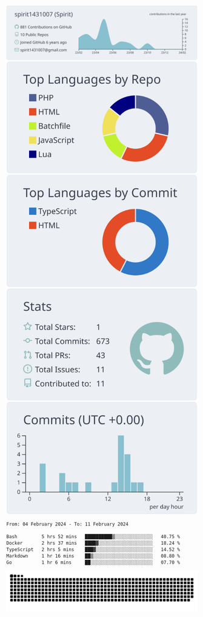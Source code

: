 [![](https://raw.githubusercontent.com/spirit1431007/spirit1431007/master/profile-summary-card-output/nord_bright/0-profile-details.svg)](https://git.io/spiritx)
[![](https://raw.githubusercontent.com/spirit1431007/spirit1431007/master/profile-summary-card-output/nord_bright/1-repos-per-language.svg)](https://git.io/spiritx) [![](https://raw.githubusercontent.com/spirit1431007/spirit1431007/master/profile-summary-card-output/nord_bright/2-most-commit-language.svg)](https://git.io/spiritx)
[![](https://raw.githubusercontent.com/spirit1431007/spirit1431007/master/profile-summary-card-output/nord_bright/3-stats.svg)](https://git.io/spiritx) [![](https://raw.githubusercontent.com/spirit1431007/spirit1431007/master/profile-summary-card-output/nord_bright/4-productive-time.svg)](https://git.io/spiritx)

<!--START_SECTION:waka-->

```txt
From: 04 February 2024 - To: 11 February 2024

Bash         5 hrs 52 mins   ██████████▒░░░░░░░░░░░░░░   40.75 %
Docker       2 hrs 37 mins   ████▓░░░░░░░░░░░░░░░░░░░░   18.24 %
TypeScript   2 hrs 5 mins    ███▓░░░░░░░░░░░░░░░░░░░░░   14.52 %
Markdown     1 hr 16 mins    ██▒░░░░░░░░░░░░░░░░░░░░░░   08.80 %
Go           1 hr 6 mins     ██░░░░░░░░░░░░░░░░░░░░░░░   07.70 %
```

<!--END_SECTION:waka-->

![contribution](https://github.com/spirit1431007/spirit1431007/blob/output/github-contribution-grid-snake.svg)
